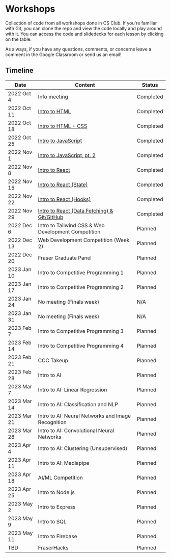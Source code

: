 # Workshops

Collection of code from all workshops done in CS Club. If you're familiar with Git, you can clone the repo and view the code locally and play around with it. You can access the code and slidedecks for each lesson by clicking on the table.

As always, if you have any questions, comments, or concerns leave a comment in the Google Classroom or send us an email!

## Timeline

| Date        | Content                                                                      | Status    |
| ----------- | ---------------------------------------------------------------------------- | --------- |
| 2022 Oct 4  | Info meeting                                                                 | Completed |
| 2022 Oct 11 | [Intro to HTML](/Meeting1-IntroToHTML/)                                      | Completed |
| 2022 Oct 18 | [Intro to HTML + CSS](/Meeting2-IntroToCSS/)                                 | Completed |
| 2022 Oct 25 | [Intro to JavaScript](/Meeting3-IntroToJS/)                                  | Completed |
| 2022 Nov 1  | [Intro to JavaScript, pt. 2](/Meeting4-JS-Pt2/)                              | Completed |
| 2022 Nov 8  | [Intro to React](/Meeting5-IntroToReact/)                                    | Completed |
| 2022 Nov 15 | [Intro to React (State)](/Meeting6-React-State/)                             | Completed |
| 2022 Nov 22 | [Intro to React (Hooks)](/Meeting7-React-Hooks/)                             | Completed |
| 2022 Nov 29 | [Intro to React (Data Fetching) & Git/GitHub](/Meeting8-React-DataFetching/) | Completed |
| 2022 Dec 6  | Intro to Tailwind CSS & Web Development Competition                          | Planned   |
| 2022 Dec 13 | Web Development Competition (Week 2)                                         | Planned   |
| 2022 Dec 20 | Fraser Graduate Panel                                                        | Planned   |
| 2023 Jan 10 | Intro to Competitive Programming 1                                           | Planned   |
| 2023 Jan 17 | Intro to Competitive Programming 2                                           | Planned   |
| 2023 Jan 24 | No meeting (Finals week)                                                     | N/A       |
| 2023 Jan 31 | No meeting (Finals week)                                                     | N/A       |
| 2023 Feb 7  | Intro to Competitive Programming 3                                           | Planned   |
| 2023 Feb 14 | Intro to Competitive Programming 4                                           | Planned   |
| 2023 Feb 21 | CCC Takeup                                                                   | Planned   |
| 2023 Feb 28 | Intro to AI                                                                  | Planned   |
| 2023 Mar 7  | Intro to AI: Linear Regression                                               | Planned   |
| 2023 Mar 14 | Intro to AI: Classification and NLP                                          | Planned   |
| 2023 Mar 21 | Intro to AI: Neural Networks and Image Recognition                           | Planned   |
| 2023 Mar 28 | Intro to AI: Convolutional Neural Networks                                   | Planned   |
| 2023 Apr 4  | Intro to AI: Clustering (Unsupervised)                                       | Planned   |
| 2023 Apr 11 | Intro to AI: Mediapipe                                                       | Planned   |
| 2023 Apr 18 | AI/ML Competition                                                            | Planned   |
| 2023 Apr 25 | Intro to Node.js                                                             | Planned   |
| 2023 May 2  | Intro to Express                                                             | Planned   |
| 2023 May 9  | Intro to SQL                                                                 | Planned   |
| 2023 May 11 | Intro to Firebase                                                            | Planned   |
| TBD         | FraserHacks                                                                  | Planned   |
